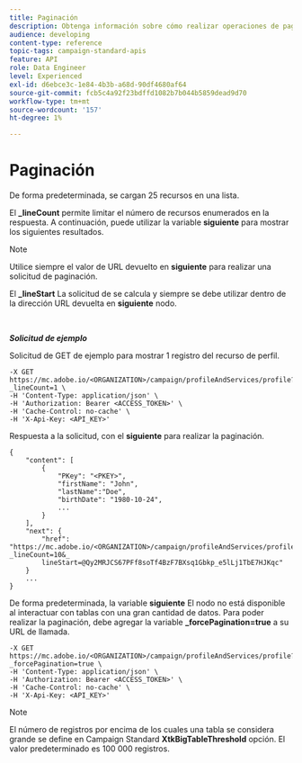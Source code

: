 ```yaml
---
title: Paginación
description: Obtenga información sobre cómo realizar operaciones de paginación.
audience: developing
content-type: reference
topic-tags: campaign-standard-apis
feature: API
role: Data Engineer
level: Experienced
exl-id: d6ebce3c-1e84-4b3b-a68d-90df4680af64
source-git-commit: fcb5c4a92f23bdffd1082b7b044b5859dead9d70
workflow-type: tm+mt
source-wordcount: '157'
ht-degree: 1%

---
```


# Paginación

De forma predeterminada, se cargan 25 recursos en una lista.

El **_lineCount** permite limitar el número de recursos enumerados en la respuesta.  A continuación, puede utilizar la variable **siguiente** para mostrar los siguientes resultados.

>[!NOTE]
>
>Utilice siempre el valor de URL devuelto en **siguiente** para realizar una solicitud de paginación.
>
>El **_lineStart** La solicitud de se calcula y siempre se debe utilizar dentro de la dirección URL devuelta en **siguiente** nodo.

<br/>

***Solicitud de ejemplo***

Solicitud de GET de ejemplo para mostrar 1 registro del recurso de perfil.

```
-X GET https://mc.adobe.io/<ORGANIZATION>/campaign/profileAndServices/profile?_lineCount=1 \
-H 'Content-Type: application/json' \
-H 'Authorization: Bearer <ACCESS_TOKEN>' \
-H 'Cache-Control: no-cache' \
-H 'X-Api-Key: <API_KEY>'
```

Respuesta a la solicitud, con el **siguiente** para realizar la paginación.

```
{
    "content": [
        {
            "PKey": "<PKEY>",
            "firstName": "John",
            "lastName":"Doe",
            "birthDate": "1980-10-24",
            ...
        }
    ],
    "next": {
        "href": "https://mc.adobe.io/<ORGANIZATION>/campaign/profileAndServices/profile/email?_lineCount=10&_
        lineStart=@Qy2MRJCS67PFf8soTf4BzF7BXsq1Gbkp_e5lLj1TbE7HJKqc"
    }
    ...
}
```

De forma predeterminada, la variable **siguiente** El nodo no está disponible al interactuar con tablas con una gran cantidad de datos. Para poder realizar la paginación, debe agregar la variable **_forcePagination=true** a su URL de llamada.

```
-X GET https://mc.adobe.io/<ORGANIZATION>/campaign/profileAndServices/profile?_forcePagination=true \
-H 'Content-Type: application/json' \
-H 'Authorization: Bearer <ACCESS_TOKEN>' \
-H 'Cache-Control: no-cache' \
-H 'X-Api-Key: <API_KEY>'
```

>[!NOTE]
>
>El número de registros por encima de los cuales una tabla se considera grande se define en Campaign Standard **XtkBigTableThreshold** opción. El valor predeterminado es 100 000 registros.
